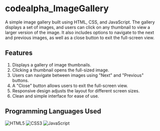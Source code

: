 # codealpha_ImageGallery

A simple image gallery built using HTML, CSS, and JavaScript. The gallery displays a set of images, and users can click on any thumbnail to view a larger version of the image. It also includes options to navigate to the next and previous images, as well as a close button to exit the full-screen view.

## Features

1. Displays a gallery of image thumbnails.
2. Clicking a thumbnail opens the full-sized image.
3. Users can navigate between images using "Next" and "Previous" buttons.
4. A "Close" button allows users to exit the full-screen view.
5. Responsive design adjusts the layout for different screen sizes.
6. Clean and simple interface for ease of use.

## Programming Languages Used

![HTML5](https://img.shields.io/badge/-HTML5-E34F26?logo=html5&logoColor=white&style=flat)
![CSS3](https://img.shields.io/badge/-CSS3-1572B6?logo=css3&logoColor=white&style=flat)
![JavaScript](https://img.shields.io/badge/-JavaScript-F7DF1E?logo=javascript&logoColor=black&style=flat)

